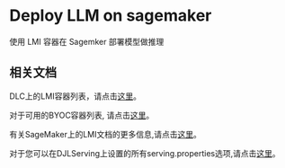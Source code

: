 # Deploy LLM on sagemaker

使用 LMI 容器在 Sagemker 部署模型做推理

## 相关文档

DLC上的LMI容器列表，请点击[这里](https://github.com/aws/deep-learning-containers/blob/master/available_images.md#large-model-inference-containers)。

对于可用的BYOC容器列表, 请点击[这里](https://hub.docker.com/r/deepjavalibrary/djl-serving/tags)。

有关SageMaker上的LMI文档的更多信息,请点击[这里](https://docs.aws.amazon.com/sagemaker/latest/dg/realtime-endpoints-large-model-inference.html)。

对于您可以在DJLServing上设置的所有serving.properties选项,请点击[这里](https://docs.djl.ai/docs/serving/serving/docs/modes.html#servingproperties)。
